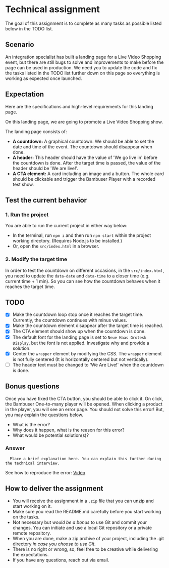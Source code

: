 # Technical assignment
The goal of this assignment is to complete as many tasks as possible listed below in the TODO list. 

## Scenario
An integration specialist has built a landing page for a Live Video Shopping event, but there are still bugs to solve and improvements to make before the page can be used in production. We need you to update the code and fix the tasks listed in the TODO list further down on this page so everything is working as expected once launched. 

## Expectation
Here are the specifications and high-level requirements for this landing page.

On this landing page, we are going to promote a Live Video Shopping show. 

The landing page consists of:
- **A countdown:** A graphical countdown. We should be able to set the date and time of the event. The countdown should disappear when done.
- **A header:** This header should have the value of 'We go live in' before the countdown is done. After the target time is passed, the value of the header should be 'We are live!'.
- **A CTA element:** A card including an image and a button. The whole card should be clickable and trigger the Bambuser Player with a recorded test show.

## Test the current behavior
### 1. Run the project
You are able to run the current project in either way below:
 - In the terminal, run `npm i` and then run `npm start` within the project working directory. (Requires Node.js to be installed.)
 - Or, open the `src/index.html` in a browser.

### 2. Modify the target time
In order to test the countdown on different occasions, in the `src/index.html`, you need to update the `data-date` and `data-time` to a closer time (e.g. current time + 1 min). So you can see how the countdown behaves when it reaches the target time.
## TODO
  - [X]  Make the countdown loop stop once it reaches the target time. Currently, the countdown continues with minus values. 
  - [X]  Make the countdown element disappear after the target time is reached.
  - [X]  The CTA element should show up when the countdown is done.
  - [X]  The default font for the landing page is set to `Neue Haas Grotesk Display`, but the font is not applied. Investigate why and provide a solution.
  - [X]  Center the `wrapper` element by modifying the CSS. The `wrapper` element is not fully centered (It is horizontally centered but not vertically). 
  - [ ]  The header text must be changed to 'We Are Live!' when the countdown is done.

## Bonus questions
Once you have fixed the CTA button, you should be able to click it. On click, the Bambuser One-to-many player will be opened. When clicking a product in the player, you will see an error page. You should not solve this error! But, you may explain the questions below. 
   - What is the error?
   - Why does it happen, what is the reason for this error?
   - What would be potential solution(s)?

### Answer
      Place a brief explanation here. You can explain this further during the technical interview.


See how to reproduce the error: [Video](producing-iframe-error.mp4)




## How to deliver the assignment
- You will receive the assignment in a `.zip` file that you can unzip and start working on it.
- Make sure you read the README.md carefully before you start working on the tasks.
- Not necessary but *would be a bonus* to use Git and commit your changes. You can initiate and use a local Git repository or a private remote repository.
- When you are done, make a zip archive of your project, including the .git directory *in case you choose to use Git*.
- There is no right or wrong, so, feel free to be creative while delivering the expectations.
- If you have any questions, reach out via email.